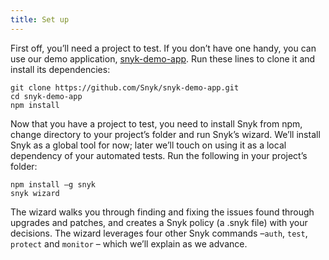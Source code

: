 ```yaml
---
title: Set up
---
```


First off, you’ll need a project to test. If you don’t have one handy, you can use our demo application, [snyk-demo-app](https://github.com/Snyk/snyk-demo-app). Run these lines to clone it and install its dependencies:

```console
git clone https://github.com/Snyk/snyk-demo-app.git
cd snyk-demo-app
npm install
```

Now that you have a project to test, you need to install Snyk from npm, change directory to your project’s folder and run Snyk’s wizard. We’ll install Snyk as a global tool for now; later we’ll touch on using it as a local dependency of your automated tests. Run the following in your project’s folder:

```console
npm install –g snyk
snyk wizard
```

The wizard walks you through finding and fixing the issues found through upgrades and patches, and creates a Snyk policy (a .snyk file) with your decisions. The wizard leverages four other Snyk commands –`auth`, `test`, `protect` and `monitor` – which we’ll explain as we advance.
